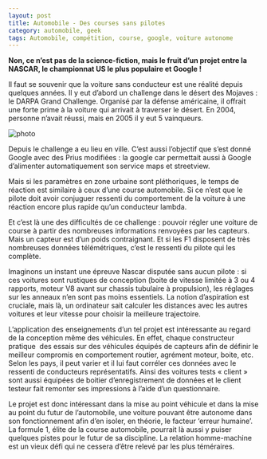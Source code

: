 ```yaml
---
layout: post
title: Automobile - Des courses sans pilotes
category: automobile, geek
tags: Automobile, compétition, course, google, voiture autonome
---
```

**Non, ce n’est pas de la science-fiction, mais le fruit d’un projet entre la NASCAR, le championnat US le plus populaire et Google !**

Il faut se souvenir que la voiture sans conducteur est une réalité depuis quelques années. Il y eut d’abord un challenge dans le désert des Mojaves : le DARPA Grand Challenge. Organisé par la défense américaine, il offrait une forte prime à la voiture qui arrivait à traverser le désert. En 2004, personne n’avait réussi, mais en 2005 il y eut 5 vainqueurs.

![photo](https://filedn.eu/llqi9IBxlYouGRXYG2xlROb/img/2013/nascarauto.jpg)

Depuis le challenge a eu lieu en ville. C’est aussi l’objectif que s’est donné Google avec des Prius modifiées : la google car permettait aussi à Google d’alimenter automatiquement son service maps et streetview.

Mais si les paramètres en zone urbaine sont pléthoriques, le temps de réaction est similaire à ceux d’une course automobile. Si ce n’est que le pilote doit avoir conjuguer ressenti du comportement de la voiture à une réaction encore plus rapide qu’un conducteur lambda.

Et c’est là une des difficultés de ce challenge : pouvoir régler une voiture de course à partir des nombreuses informations renvoyées par les capteurs. Mais un capteur est d’un poids contraignant. Et si les F1 disposent de très nombreuses données télémétriques, c’est le ressenti du pilote qui les complète.

Imaginons un instant une épreuve Nascar disputée sans aucun pilote : si ces voitures sont rustiques de conception (boite de vitesse limitée à 3 ou 4 rapports, moteur V8 avant sur chassis tubulaire à propulsion), les réglages sur les anneaux n’en sont pas moins essentiels. La notion d’aspiration est cruciale, mais là, un ordinateur sait calculer les distances avec les autres voitures et leur vitesse pour choisir la meilleure trajectoire.

L’application des enseignements d’un tel projet est intéressante au regard de la conception même des véhicules. En effet, chaque constructeur pratique  des essais sur des véhicules équipés de capteurs afin de définir le meilleur compromis en comportement routier, agrément moteur, boite, etc. Selon les pays, il peut varier et il lui faut corréler ces données avec le ressenti de conducteurs représentatifs. Ainsi des voitures tests « client » sont aussi équipées de boitier d’enregistrement de données et le client testeur fait remonter ses impressions à l’aide d’un questionnaire.

Le projet est donc intéressant dans la mise au point véhicule et dans la mise au point du futur de l’automobile, une voiture pouvant être autonome dans son fonctionnement afin d’en isoler, en théorie, le facteur ‘erreur humaine’. La formule 1, élite de la course automobile, pourrait là aussi y puiser quelques pistes pour le futur de sa discipline. La relation homme-machine est un vieux défi qui ne cessera d’être relevé par les plus téméraires.




